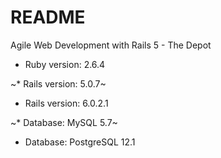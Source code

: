 # README

Agile Web Development with Rails 5 - The Depot

* Ruby version: 2.6.4

~* Rails version: 5.0.7~
* Rails version: 6.0.2.1

~* Database: MySQL 5.7~
* Database: PostgreSQL 12.1
